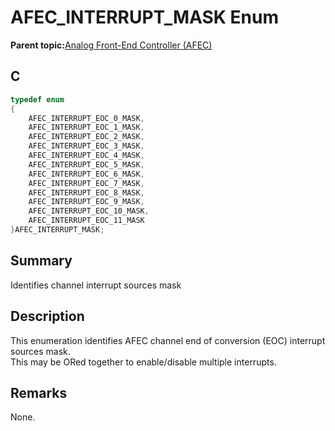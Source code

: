 # AFEC\_INTERRUPT\_MASK Enum

**Parent topic:**[Analog Front-End Controller \(AFEC\)](GUID-89A24A8B-C8CE-48B6-9F65-764983A80D78.md)

## C

```c
typedef enum
{
    AFEC_INTERRUPT_EOC_0_MASK,
    AFEC_INTERRUPT_EOC_1_MASK,
    AFEC_INTERRUPT_EOC_2_MASK,
    AFEC_INTERRUPT_EOC_3_MASK,
    AFEC_INTERRUPT_EOC_4_MASK,
    AFEC_INTERRUPT_EOC_5_MASK,
    AFEC_INTERRUPT_EOC_6_MASK,
    AFEC_INTERRUPT_EOC_7_MASK,
    AFEC_INTERRUPT_EOC_8_MASK,
    AFEC_INTERRUPT_EOC_9_MASK,
    AFEC_INTERRUPT_EOC_10_MASK,
    AFEC_INTERRUPT_EOC_11_MASK
}AFEC_INTERRUPT_MASK;
```

## Summary

Identifies channel interrupt sources mask

## Description

This enumeration identifies AFEC channel end of conversion \(EOC\) interrupt sources mask.<br />This may be ORed together to enable/disable multiple interrupts.

## Remarks

None.

